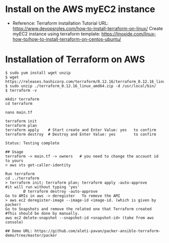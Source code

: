 # Install on the AWS myEC2 instance
- Reference:
Terraform installation Tutorial URL: https://www.devopsroles.com/how-to-install-terraform-on-linux/
Create myEC2 instance using terraform template:
 https://linoxide.com/linux-how-to/how-to-install-terraform-on-centos-ubuntu/

# Installation of Terraform on AWS
```
$ sudo yum install wget unzip
$ wget https://releases.hashicorp.com/terraform/0.12.16/terraform_0.12.16_linux_amd64.zip
$ sudo unzip ./terraform_0.12.16_linux_amd64.zip -d /usr/local/bin/
$ terraform -v

mkdir terraform
cd terraform

nano main.tf

terraform init
terraform plan
terraform apply    # Start create and Enter Value: yes   to confirm
terraform destroy  # Destroy and Enter Value: yes        to confirm

Status: Testing complete

## Usage
terraform -> main.tf -> owners   # you need to change the account id to yours
> aws sts get-caller-identity

Run terraform
cd ../terraform
> terraform init; terraform plan; terraform apply -auto-approve     #it will run without typing 'yes'
        Ø terraform destroy -auto-approve
Go to AMIs in aws -> deregister   To remove the AMI
> aws ec2 deregister-image --image-id <image-id. (which is given by packer)
Go to Snapshots and remove the related one that Terraform created  #This should be done by manually.
aws ec2 delete-snapshot --snapshot-id <snapshot-id> (take from aws console)

## Demo URL: https://github.com/aleti-pavan/packer-ansible-terraform-demo/tree/master/packer
